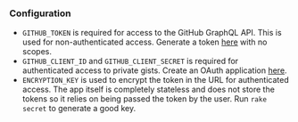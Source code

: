 ### Configuration

- `GITHUB_TOKEN` is required for access to the GitHub GraphQL API. This is used for non-authenticated access. Generate a token [here](https://github.com/settings/tokens) with no scopes.
- `GITHUB_CLIENT_ID` and `GITHUB_CLIENT_SECRET` is required for authenticated access to private gists. Create an OAuth application [here](https://github.com/settings/developers).
- `ENCRYPTION_KEY` is used to encrypt the token in the URL for authenticated access. The app itself is completely stateless and does not store the tokens so it relies on being passed the token by the user. Run `rake secret` to generate a good key.
